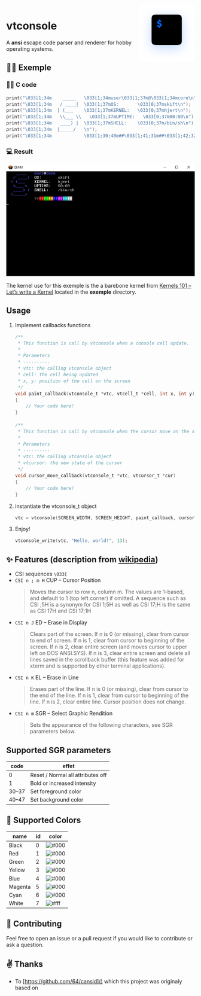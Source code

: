 <img align="right" width="150" height="150" src="assets/logo.png">

# vtconsole
A **ansi** escape code parser and renderer for hobby operating systems.

## 👨‍🏫 Exemple

### 👨‍💻 C code
```c
print("\033[1;34m    _____   \033[1;34muser\033[1;37m@\033[1;34mcore\n");
print("\033[1;34m   / ____|  \033[1;37mOS:       \033[0;37mskift\n");
print("\033[1;34m  | (___    \033[1;37mKERNEL:   \033[0;37mhjert\n");
print("\033[1;34m   \\___ \\   \033[1;37mUPTIME:   \033[0;37m00:00\n");
print("\033[1;34m   ____) |  \033[1;37mSHELL:    \033[0;37m/bin/sh\n");
print("\033[1;34m  |_____/   \n");
print("\033[1;34m            \033[1;30;40m##\033[1;41;31m##\033[1;42;32m##\033[1;43;33m##\033[1;44;34m##\033[1;45;35m##\033[1;46;36m##\033[1;47;37m##\033[0m\n");
```

### 💻 Result
![](assets/preview.png)

The kernel use for this exemple is the a barebone kernel from [Kernels 101 –
Let’s write a Kernel](https://arjunsreedharan.org/post/82710718100/kernels-101-lets-write-a-kernel) located in the **exemple** directory.

## Usage
 1. Implement callbacks functions
    ```c
    /**
     * This function is call by vtconsole when a console cell update.
     * 
     * Parameters
     * ----------
     * vtc: the calling vtconsole object
     * cell: the cell being updated
     * x, y: position of the cell on the screen
     */
    void paint_callback(vtconsole_t *vtc, vtcell_t *cell, int x, int y)
    {
        // Your code here!
    }

    /**
     * This function is call by vtconsole when the cursor move on the screen. 
     * 
     * Parameters
     * ----------
     * vtc: the calling vtconsole object
     * vtcursor: the new state of the cursor
     */
    void cursor_move_callback(vtconsole_t *vtc, vtcursor_t *cur)
    {
        // Your code here!
    }
    ```
 2. instantiate the vtconsole_t object
    ```c
    vtc = vtconsole(SCREEN_WIDTH, SCREEN_HEIGHT, paint_callback, cursor_move_callback);
    ```
 3. Enjoy!
    ```c
    vtconsole_write(vtc, "Hello, world!", 13);
    ```
 

## ✨ Features (description from [wikipedia](https://en.wikipedia.org/wiki/ANSI_escape_code))

- CSI sequences `\033[`
- `CSI n ; m H` CUP – Cursor Position
  >Moves the cursor to row n, column m. The values are 1-based, and default to 1 (top left corner) if omitted. A sequence such as CSI ;5H is a synonym for CSI 1;5H as well as CSI 17;H is the same as CSI 17H and CSI 17;1H
- `CSI n J` ED – Erase in Display
    > Clears part of the screen. If n is 0 (or missing), clear from cursor to end of screen. If n is 1, clear from cursor to beginning of the screen. If n is 2, clear entire screen (and moves cursor to upper left on DOS ANSI.SYS). If n is 3, clear entire screen and delete all lines saved in the scrollback buffer (this feature was added for xterm and is supported by other terminal applications).
- `CSI n K` EL – Erase in Line
    > Erases part of the line. If n is 0 (or missing), clear from cursor to the end of the line. If n is 1, clear from cursor to beginning of the line. If n is 2, clear entire line. Cursor position does not change.
- `CSI n m` SGR – Select Graphic Rendition
    > Sets the appearance of the following characters, see SGR parameters below.

## Supported SGR parameters

| code  | effet                             |
| ----- | --------------------------------- |
| 0     | Reset / Normal	all attributes off |
| 1     | Bold or increased intensity       |
| 30–37 | Set foreground color              |
| 40–47 | Set background color              |

## 🎨 Supported Colors

| name    | id  | color                                              |
| ------- | --- | -------------------------------------------------- |
| Black   | 0   | ![#000](https://placehold.it/15/000/000000?text=+) |
| Red     | 1   | ![#000](https://placehold.it/15/f00/000000?text=+) |
| Green   | 2   | ![#000](https://placehold.it/15/0f0/000000?text=+) |
| Yellow  | 3   | ![#000](https://placehold.it/15/ff0/000000?text=+) |
| Blue    | 4   | ![#000](https://placehold.it/15/00f/000000?text=+) |
| Magenta | 5   | ![#000](https://placehold.it/15/f0f/000000?text=+) |
| Cyan    | 6   | ![#000](https://placehold.it/15/0ff/000000?text=+) |
| White   | 7   | ![#fff](https://placehold.it/15/fff/000000?text=+) |

## 👐 Contributing
Feel free to open an issue or a pull request if you would like to contribute or ask a question.

## ✌ Thanks

- To [https://github.com/64/cansid]() which this project was originaly based on